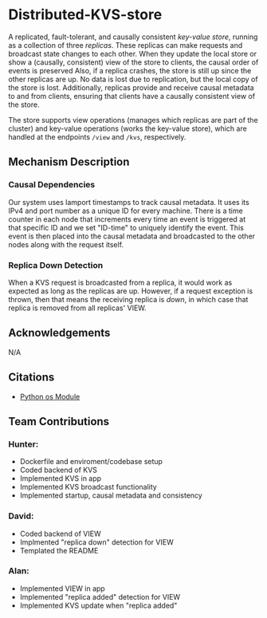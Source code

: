 # Distributed-KVS-store

A replicated, fault-tolerant, and causally consistent *key-value store*, running as a collection of three *replicas*. These replicas can make requests and broadcast state changes to each other. When they update the local store or show a (causally, consistent) view of the store to clients, the causal order of events is preserved Also, if a replica crashes, the store is still up since the other replicas are up. No data is lost due to replication, but the local copy of the store is lost. Additionally, replicas provide and receive causal metadata to and from clients, ensuring that clients have a causally consistent view of the store.

The store supports view operations (manages which replicas are part of the cluster) and key-value operations (works the key-value store), which are handled at the endpoints `/view` and `/kvs`, respectively.

## Mechanism Description

### Causal Dependencies

Our system uses lamport timestamps to track causal metadata. It uses its IPv4 and port number as a unique ID for every machine. There is a time counter in each node that increments every time an event is triggered at that specific ID and we set "ID-time" to uniquely identify the event. This event is then placed into the causal metadata and broadcasted to the other nodes along with the request itself.

### Replica Down Detection

When a KVS request is broadcasted from a replica, it would work as expected as long
as the replicas are up. However, if a request exception is thrown, then that means the
receiving replica is *down*, in which case that replica is removed from all replicas'
VIEW.

## Acknowledgements

N/A

## Citations

- [Python os Module](https://docs.python.org/3/library/os.html)

## Team Contributions

### Hunter:

- Dockerfile and enviroment/codebase setup
- Coded backend of KVS
- Implemented KVS in app
- Implemented KVS broadcast functionality
- Implemented startup, causal metadata and consistency

### David:

- Coded backend of VIEW
- Implmented "replica down" detection for VIEW
- Templated the README

### Alan:

- Implemented VIEW in app
- Implemented "replica added" detection for VIEW
- Implemented KVS update when "replica added"
